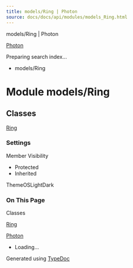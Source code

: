 ```yaml
---
title: models/Ring | Photon
source: docs/docs/api/modules/models_Ring.html
---
```


models/Ring | Photon

[Photon](../index.md)




Preparing search index...

* models/Ring

# Module models/Ring

## Classes

[Ring](../classes/models_Ring.Ring.md)

### Settings

Member Visibility

* Protected
* Inherited

ThemeOSLightDark

### On This Page

Classes

[Ring](#ring)

[Photon](../index.md)

* Loading...

Generated using [TypeDoc](https://typedoc.org/)

